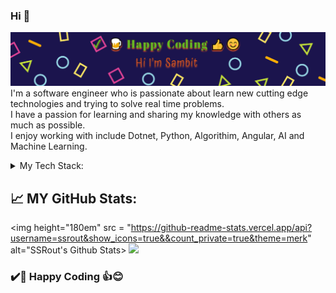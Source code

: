 ### Hi 👋
<!--<img src="https://raw.githubusercontent.com/SSRout/SSRout/master/ssrout_bnr.png" alt="banner that says Sambit Rout - Software Engineer, Coder, Love To Solve Puzzles">-->
[![Header](https://raw.githubusercontent.com/SSRout/SSRout/master/ssr-cover.png "Header")](https://github.com/SSRout)
I'm a software engineer who is passionate about learn new cutting edge technologies and trying to solve real time problems.<br>
I have a passion for learning and sharing my knowledge with others as much as possible.<br> I enjoy working with include Dotnet, Python, Algorithim, Angular, AI and Machine Learning.

<details>
<summary> My Tech Stack: </summary>
    ✨   Dotnet
    <br>
    ✨   Cloud
  <br>
    ✨   Python
  <br>
    ✨   AI/ML
  <br>
    ✨   Js
  
</details>

## &#x1f4c8; MY GitHub Stats:

<img height="180em" src = "https://github-readme-stats.vercel.app/api?username=ssrout&show_icons=true&&count_private=true&theme=merk" alt="SSRout's Github Stats></th>
<img height="180em" src = "https://github-readme-stats.vercel.app/api/top-langs/?username=ssrout&layout=compact&hide=css,html,jupyter%20notebook&theme=merko"></th>


### ✔️🍺 Happy Coding 👍😊
<!--



<p align = "center">
  <img src = "https://github-readme-stats.vercel.app/api?username=ssrout&show_icons=true&&count_private=true&theme=merko&line_height=27">
  <img src = "https://github-readme-stats.vercel.app/api/top-langs/?username=ssrout&layout=compact&hide=css,html,jupyter%20notebook&theme=merko">
</p>

**SSRout/SSRout** is a ✨ _special_ ✨ repository because its `README.md` (this file) appears on your GitHub profile.

### Hi 👋


## Find me around the web 🌎:
- Connect with me on <a href="https://in.linkedin.com/in/smruti-sambit-rout-8b7bba80/"> LinkedIn</a> 💼
- Tinkering with interactions on <a href="https://www.hackerrank.com/profile/STRout/"> Hackerrank</a> or <a href="https://www.hackerearth.com/@smrutisambit/"> Hackerearth</a> ✍🏾 🏓


Here are some ideas to get you started:

- 🔭 I’m currently working on ...
- 🌱 I’m currently learning ...
- 👯 I’m looking to collaborate on ...
- 🤔 I’m looking for help with ...
- 💬 Ask me about ...
- 📫 How to reach me: ...
- 😄 Pronouns: ...
- ⚡ Fun fact: ...
- 🤝 Open for collaborations...
-->

